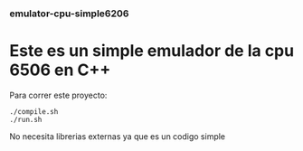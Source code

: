 ### emulator-cpu-simple6206

# Este es un simple emulador de la cpu 6506 en C++


Para correr este proyecto:
```console
./compile.sh
./run.sh
```
No necesita librerias externas ya que es un codigo simple 

